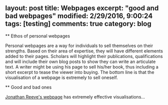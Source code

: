 layout: post
title: Webpages
excerpt: "good and bad webpages"
modified: 2/29/2016, 9:00:24
tags: [testing]
comments: true
category: blog
---

** Ethos of personal webpages

Personal webpages are a way for individuals to sell themselves on their strengths. Based on their area 
of expertise, they will have different elements added to their pages. Scholars will highlight their 
publications, qualifications and will include their own blog posts to show they can write an
articulate text. A writer might be using his page to sell his/her book, thus including a short excerpt to 
tease the viewer into buying. The bottom line is that the visualisation of a webpage is extremely 
to sell oneself.

** Good and bad ones

[Jonathan Reeve's webpage](https://jonreeve.com/) has extremely effective visualisations...

